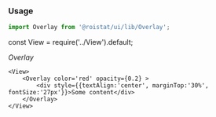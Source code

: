 ### Usage

```js
import Overlay from '@roistat/ui/lib/Overlay';
```

const View = require('../View').default;

*Overlay*

    <View>
        <Overlay color='red' opacity={0.2} >
            <div style={{textAlign:'center', marginTop:'30%', fontSize:'27px'}}>Some content</div>
        </Overlay>
    </View>
